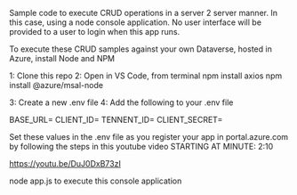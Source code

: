 Sample code to execute CRUD operations in a server 2 server manner. In this case, using a node console application.
No user interface will be provided to a user to login when this app runs.

To execute these CRUD samples against your own Dataverse, hosted in Azure, install Node and NPM

1: Clone this repo
2: Open in VS Code, from terminal
npm install axios
npm install @azure/msal-node

3: Create a new .env file
4: Add the following to your .env file

BASE_URL=
CLIENT_ID=
TENNENT_ID=
CLIENT_SECRET=

Set these values in the .env file as you register your app in portal.azure.com by following the steps in this youtube video
STARTING AT MINUTE: 2:10

https://youtu.be/DuJ0DxB73zI

node app.js to execute this console application
